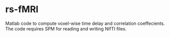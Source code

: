 # rs-fMRI
Matlab code to compute voxel-wise time delay and correlation coeffecients.
The code requires SPM for reading and writing NIfTI files.
